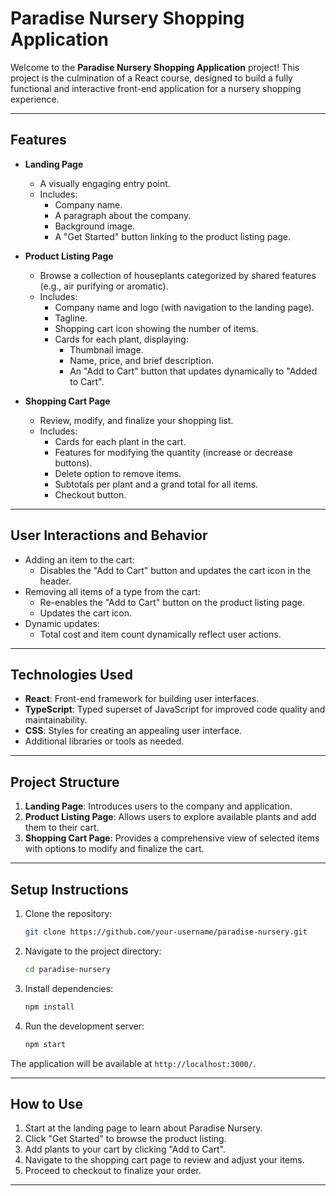 # Paradise Nursery Shopping Application

Welcome to the **Paradise Nursery Shopping Application** project! This project is the culmination of a React course, designed to build a fully functional and interactive front-end application for a nursery shopping experience.

---

## Features

- **Landing Page**
  - A visually engaging entry point.
  - Includes:
    - Company name.
    - A paragraph about the company.
    - Background image.
    - A "Get Started" button linking to the product listing page.

- **Product Listing Page**
  - Browse a collection of houseplants categorized by shared features (e.g., air purifying or aromatic).
  - Includes:
    - Company name and logo (with navigation to the landing page).
    - Tagline.
    - Shopping cart icon showing the number of items.
    - Cards for each plant, displaying:
      - Thumbnail image.
      - Name, price, and brief description.
      - An "Add to Cart" button that updates dynamically to "Added to Cart".

- **Shopping Cart Page**
  - Review, modify, and finalize your shopping list.
  - Includes:
    - Cards for each plant in the cart.
    - Features for modifying the quantity (increase or decrease buttons).
    - Delete option to remove items.
    - Subtotals per plant and a grand total for all items.
    - Checkout button.

---

## User Interactions and Behavior

- Adding an item to the cart:
  - Disables the "Add to Cart" button and updates the cart icon in the header.
- Removing all items of a type from the cart:
  - Re-enables the "Add to Cart" button on the product listing page.
  - Updates the cart icon.
- Dynamic updates:
  - Total cost and item count dynamically reflect user actions.

---

## Technologies Used

- **React**: Front-end framework for building user interfaces.
- **TypeScript**: Typed superset of JavaScript for improved code quality and maintainability.
- **CSS**: Styles for creating an appealing user interface.
- Additional libraries or tools as needed.

---

## Project Structure

1. **Landing Page**: Introduces users to the company and application.
2. **Product Listing Page**: Allows users to explore available plants and add them to their cart.
3. **Shopping Cart Page**: Provides a comprehensive view of selected items with options to modify and finalize the cart.

---

## Setup Instructions

1. Clone the repository:
    ```bash
    git clone https://github.com/your-username/paradise-nursery.git
    ```
2. Navigate to the project directory:
    ```bash
    cd paradise-nursery
    ```
3. Install dependencies:
    ```bash
    npm install
    ```
4. Run the development server:
    ```bash
    npm start
    ```

The application will be available at `http://localhost:3000/`.

---

## How to Use

1. Start at the landing page to learn about Paradise Nursery.
2. Click "Get Started" to browse the product listing.
3. Add plants to your cart by clicking "Add to Cart".
4. Navigate to the shopping cart page to review and adjust your items.
5. Proceed to checkout to finalize your order.

---